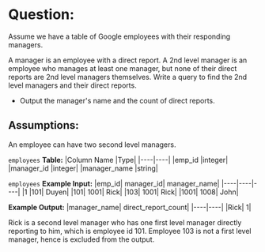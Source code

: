 # Question:

Assume we have a table of Google employees with their responding managers.

A manager is an employee with a direct report. A 2nd level manager is an employee who manages at least one manager, but none of their direct reports are 2nd level managers themselves. Write a query to find the 2nd level managers and their direct reports.

* Output the manager's name and the count of direct reports.

## Assumptions:

An employee can have two second level managers.<br>

`employees` **Table:**
|Column Name |Type|
|----|----|
|emp_id	|integer|
|manager_id	|integer|
|manager_name	|string|

`employees` **Example Input:**
|emp_id|	manager_id|	manager_name|
|----|----|----|
|1	|101|	Duyen|
|101|	1001|	Rick|
|103|	1001|	Rick|
|1001|	1008|	John|

**Example Output:**
|manager_name|	direct_report_count|
|----|----|
|Rick|	1|

Rick is a second level manager who has one first level manager directly reporting to him, which is employee id 101. Employee 103 is not a first level manager, hence is excluded from the output.
